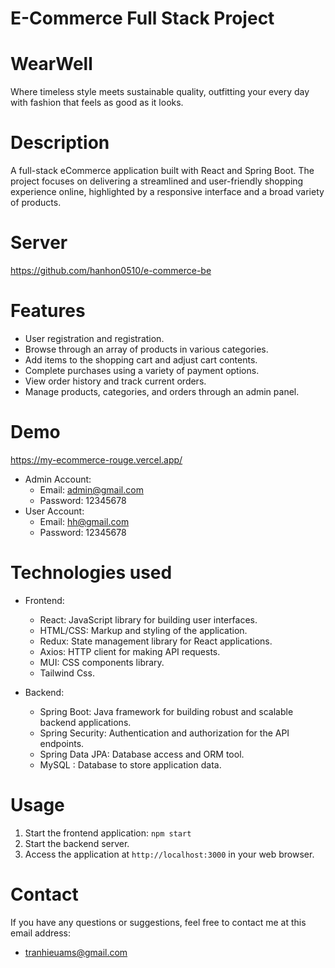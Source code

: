 # E-Commerce Full Stack Project

# WearWell

Where timeless style meets sustainable quality, outfitting your every day with fashion that feels as good as it looks.

# Description

A full-stack eCommerce application built with React and Spring Boot. The project focuses on delivering a streamlined and user-friendly shopping experience online, highlighted by a responsive interface and a broad variety of products.

# Server

https://github.com/hanhon0510/e-commerce-be

# Features

- User registration and registration.
- Browse through an array of products in various categories.
- Add items to the shopping cart and adjust cart contents.
- Complete purchases using a variety of payment options.
- View order history and track current orders.
- Manage products, categories, and orders through an admin panel.

# Demo

https://my-ecommerce-rouge.vercel.app/

- Admin Account:
  - Email: admin@gmail.com
  - Password: 12345678
- User Account:
  - Email: hh@gmail.com
  - Password: 12345678

# Technologies used

- Frontend:

  - React: JavaScript library for building user interfaces.
  - HTML/CSS: Markup and styling of the application.
  - Redux: State management library for React applications.
  - Axios: HTTP client for making API requests.
  - MUI: CSS components library.
  - Tailwind Css.

- Backend:
  - Spring Boot: Java framework for building robust and scalable backend applications.
  - Spring Security: Authentication and authorization for the API endpoints.
  - Spring Data JPA: Database access and ORM tool.
  - MySQL : Database to store application data.

# Usage

1. Start the frontend application: `npm start`
2. Start the backend server.
3. Access the application at `http://localhost:3000` in your web browser.

# Contact

If you have any questions or suggestions, feel free to contact me at this email address:

- tranhieuams@gmail.com

